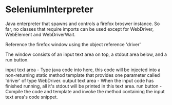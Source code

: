 # SeleniumInterpreter

Java enterpreter that spawns and controls a firefox broswer instance.  So far, no classes that require imports can be used except for WebDriver, WebElement and WebDriverWait.

Reference the firefox window using the object reference 'driver'

The window consists of an input text area on top, a stdout area below, and a run button.

input text area - Type java code into here, this code will be injected into a non-returning static method template that provides one parameter called 'driver' of type WebDriver.
output text area - When the input code has finished running, all it's stdout will be printed in this text area.
run button - Compile the code and template and invoke the method containing the input text area's code snippet.
